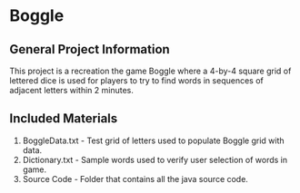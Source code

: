 # Boggle

## General Project Information
This project is a recreation the game Boggle where a 4-by-4 square grid of lettered dice is used for players to try to find words in sequences of adjacent letters within 2 minutes.

## Included Materials
1. BoggleData.txt - Test grid of letters used to populate Boggle grid with data.
2. Dictionary.txt - Sample words used to verify user selection of words in game.
3. Source Code - Folder that contains all the java source code.
